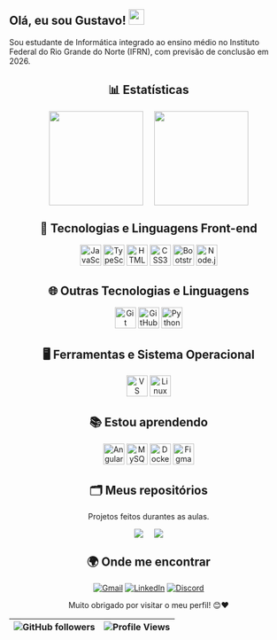 <!--
![Banner](https://your-image-url.com/banner.png)
-->

## Olá, eu sou Gustavo! <img src="https://raw.githubusercontent.com/aemmadi/aemmadi/master/wave.gif" width="28">

Sou estudante de Informática integrado ao ensino médio no Instituto Federal do Rio Grande do Norte (IFRN), com previsão de conclusão em 2026.

<h2 align="center">📊 Estatísticas</h2>

<div align="center" style="display: flex; justify-content: center; gap: 20px">
  <img height="170em" src="https://github-readme-stats.vercel.app/api?username=GustavoAndreyIF&show_icons=true&theme=catppuccin_mocha&locale=pt-br"/>
  <img height="170em" src="https://github-readme-stats.vercel.app/api/top-langs/?username=GustavoAndreyIF&layout=compact&theme=catppuccin_mocha&locale=pt-br"/>
</div>

<div align="center">

## 🚀 Tecnologias e Linguagens Front-end
<div>
  <img src="https://cdn.jsdelivr.net/gh/devicons/devicon/icons/javascript/javascript-original.svg" width="38" height="38" alt="JavaScript"/>
  <img src="https://cdn.jsdelivr.net/gh/devicons/devicon/icons/typescript/typescript-original.svg" width="38" height="38" alt="TypeScript"/>
  <img src="https://cdn.jsdelivr.net/gh/devicons/devicon/icons/html5/html5-original.svg" width="38" height="38" alt="HTML5"/>
  <img src="https://cdn.jsdelivr.net/gh/devicons/devicon/icons/css3/css3-original.svg" width="38" height="38" alt="CSS3"/>
  <img src="https://cdn.jsdelivr.net/gh/devicons/devicon/icons/bootstrap/bootstrap-original.svg" width="38" height="38" alt="Bootstrap"/>
  <img src="https://cdn.jsdelivr.net/gh/devicons/devicon/icons/nodejs/nodejs-original.svg" width="38" height="38" alt="Node.js"/>
</div>

## 🌐 Outras Tecnologias e Linguagens
<div>
  <img src="https://cdn.jsdelivr.net/gh/devicons/devicon/icons/git/git-original.svg" width="38" height="38" alt="Git"/>
  <img src="https://cdn.jsdelivr.net/gh/devicons/devicon/icons/github/github-original.svg" width="38" height="38" alt="GitHub"/>
  <img src="https://cdn.jsdelivr.net/gh/devicons/devicon/icons/python/python-original.svg" width="38" height="38" alt="Python"/>
</div>

## 🖥️ Ferramentas e Sistema Operacional
<div>
  <img src="https://cdn.jsdelivr.net/gh/devicons/devicon/icons/vscode/vscode-original.svg" width="38" height="38" alt="VS Code"/>
  <img src="https://cdn.jsdelivr.net/gh/devicons/devicon/icons/linux/linux-original.svg" width="38" height="38" alt="Linux"/>
</div>

## 📚 Estou aprendendo
<div>
  <img src="https://cdn.jsdelivr.net/gh/devicons/devicon/icons/angularjs/angularjs-original.svg" width="38" height="38" alt="Angular"/>
  <img src="https://cdn.jsdelivr.net/gh/devicons/devicon/icons/mysql/mysql-original.svg" width="38" height="38" alt="MySQL"/>
  <img src="https://cdn.jsdelivr.net/gh/devicons/devicon/icons/docker/docker-original.svg" width="38" height="38" alt="Docker"/>
  <img src="https://cdn.jsdelivr.net/gh/devicons/devicon/icons/figma/figma-original.svg" width="38" height="38" alt="Figma"/>
</div>

## 🗂️ Meus repositórios
Projetos feitos durantes as aulas.

<div align="center" style="display: flex; justify-content: center; gap: 20px;">
  <img src="https://github-readme-stats.vercel.app/api/pin/?username=GustavoAndreyIF&repo=Divino-Lanches&theme=catppuccin_mocha" />
  <img src="https://github-readme-stats.vercel.app/api/pin/?username=GustavoAndreyIF&repo=World-Cup-JSON&theme=catppuccin_mocha" />
</div>

## 🌍 Onde me encontrar

[![Gmail](https://img.shields.io/badge/-Gmail-c14438?style=flat&logo=Gmail&logoColor=white)](mailto:gustavo.andrey@escolar.ifrn.edu.br)
[![LinkedIn](https://img.shields.io/badge/-LinkedIn-0A66C2?style=flat&logo=linkedin&logoColor=white)](https://www.linkedin.com/in/gustavo-andrey-522676262)
[![Discord](https://img.shields.io/badge/-Discord-5865F2?style=flat&logo=discord&logoColor=white)](https://discord.com/users/gustavoady)

Muito obrigado por visitar o meu perfil! 😊❤️

|![GitHub followers](https://img.shields.io/github/followers/GustavoAndreyIF?label=Seguidores&style=flat&logo=github)|![Profile Views](https://komarev.com/ghpvc/?username=GustavoAndreyIF&label=Visualiza%C3%A7%C3%B5es&color=0e75b6&style=flat)|
|:---:|:---:|
</div>

